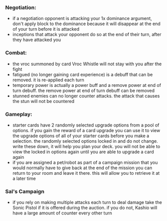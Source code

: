 

### Negotiation:
* if a negotiation opponent is attacking your 1x dominance argument, don't apply block to the dominance because it will disappear at the end of your turn before it is attacked
* inceptions that attack your opponent do so at the end of their turn, after they have attacked you


### Combat:
* the vroc summoned by card Vroc Whistle will not stay with you after the fight
* fatigued (no longer gaining card experience) is a debuff that can be removed. it is re-applied each turn
* temporary power is actually a power buff and a remove power at end of turn debuff. the remove power at end of turn debuff can be removed
* stunned enemies can no longer counter attacks. the attack that causes the stun will not be countered


### Gameplay:
* starter cards have 2 randomly selected upgrade options from a pool of options. if you gain the reward of a card upgrade you can use it to view the upgrade options of all of your starter cards before you make a selection. the randomly selected options locked in and do not change. write these down, it will help you plan your deck. you will not be able to view the locked in options again until you are able to upgrade a card again
* if you are assigned a pet/robot as part of a campaign mission that you would normally have to give back at the end of the mission you can return to your room and leave it there. this will allow you to retrieve it at a later time


### Sal's Campaign
* if you rely on making multiple attacks each turn to deal damage take the Sonic Pistol if it is offered during the auction. if you do not, Kashio will have a large amount of counter every other turn
